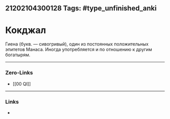 21202104300128
Tags: #type_unfinished_anki 
---
# Кокджал

Гиена (букв. — сивогривый), один из постоянных положительных эпитетов Манаса. Иногда употребляется и по отношению к другим богатырям.&nbsp;

---
### Zero-Links
- [[00 QI]]
---
### Links
-